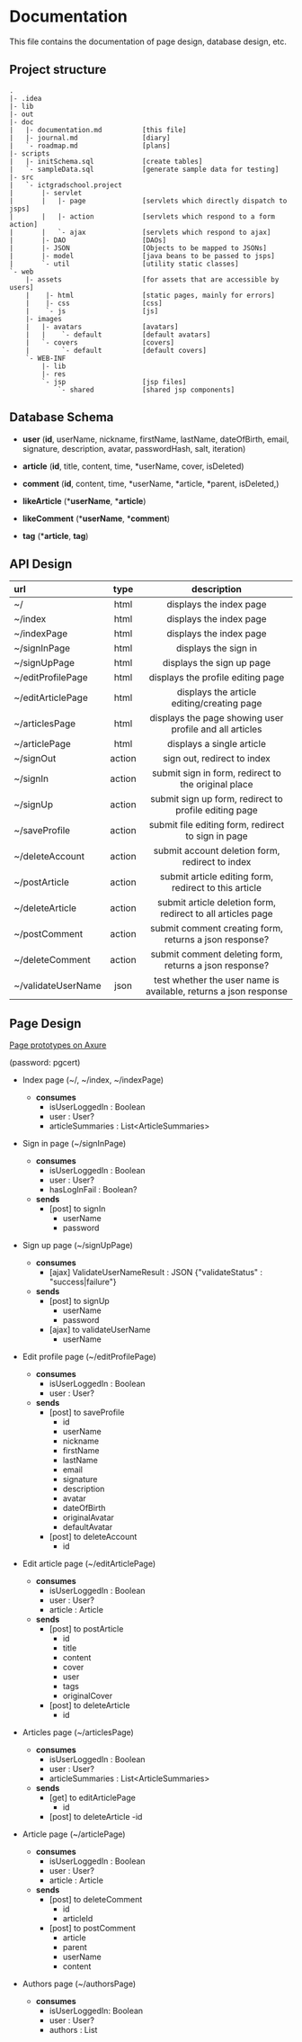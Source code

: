 # Documentation
This file contains the documentation of page design, database design, etc.

## Project structure
```
.
|- .idea
|- lib
|- out
|- doc
|   |- documentation.md          [this file]
|   |- journal.md                [diary]
|   `- roadmap.md                [plans]
|- scripts
|   |- initSchema.sql            [create tables]
|   `- sampleData.sql            [generate sample data for testing]
|- src
|   `- ictgradschool.project
|       |- servlet
|       |   |- page              [servlets which directly dispatch to jsps]
|       |   |- action            [servlets which respond to a form action]
|       |   `- ajax              [servlets which respond to ajax]
|       |- DAO                   [DAOs]
|       |- JSON                  [Objects to be mapped to JSONs]
|       |- model                 [java beans to be passed to jsps]  
|       `- util                  [utility static classes]
`- web
    |- assets                    [for assets that are accessible by users]
    |    |- html                 [static pages, mainly for errors]
    |    |- css                  [css]
    |    `- js                   [js]
    |- images
    |   |- avatars               [avatars]
    |   |    `- default          [default avatars]
    |   `- covers                [covers]
    |        `- default          [default covers]
    `- WEB-INF
        |- lib
        |- res
        `- jsp                   [jsp files]
            `- shared            [shared jsp components]
```

## Database Schema
- **user**
(**id**, userName, nickname, firstName, lastName, dateOfBirth, email, signature, description, avatar, passwordHash, salt, iteration)

- **article**
(**id**, title, content, time, *userName, cover, isDeleted)

- **comment**
(**id**, content, time, *userName, *article, *parent, isDeleted,)

- **likeArticle**
(***userName**, ***article**)

- **likeComment**
(***userName**, ***comment**)

- **tag**
(***article**, **tag**)

## API Design
| url | type | description |
|:---|:---:|:---:|
| ~/ | html | displays the index page |
| ~/index | html | displays the index page |
| ~/indexPage |html| displays the index page |
| ~/signInPage |html| displays the sign in|
| ~/signUpPage|html| displays the sign up page|
| ~/editProfilePage |html| displays the profile editing page |
| ~/editArticlePage |html| displays the article editing/creating page|
| ~/articlesPage |html| displays the page showing user profile and all articles|
| ~/articlePage |html| displays a single article|
| ~/signOut |action| sign out, redirect to index|
| ~/signIn |action| submit sign in form, redirect to the original place|
| ~/signUp |action| submit sign up form, redirect to profile editing page|
| ~/saveProfile |action| submit file editing form, redirect to sign in page|
| ~/deleteAccount |action| submit account deletion form, redirect to index|
| ~/postArticle |action| submit article editing form, redirect to this article|
| ~/deleteArticle |action| submit article deletion form, redirect to all articles page|
| ~/postComment |action| submit comment creating form, returns a json response? |
| ~/deleteComment |action| submit comment deleting form, returns a json response? |
| ~/validateUserName |json| test whether the user name is available, returns a json response |

## Page Design

[Page prototypes on Axure](https://3uzaen.axshare.com/)

(password: pgcert)

- Index page (~/, ~/index, ~/indexPage)
    - **consumes**
        - isUserLoggedIn : Boolean
        - user : User?
        - articleSummaries : List\<ArticleSummaries\>
    
- Sign in page (~/signInPage)
   - **consumes**
       - isUserLoggedIn : Boolean
       - user : User?
       - hasLogInFail : Boolean?
   - **sends**
       - [post] to signIn
           - userName
           - password
           
- Sign up page (~/signUpPage)
   - **consumes**
       - [ajax] ValidateUserNameResult : JSON {"validateStatus" : "success|failure"}
   - **sends**
       - [post] to signUp
           - userName
           - password
       - [ajax] to validateUserName
           - userName
           
- Edit profile page (~/editProfilePage)
    - **consumes**
        - isUserLoggedIn : Boolean
        - user : User?
    - **sends**
        - [post] to saveProfile
            - id
            - userName
            - nickname
            - firstName
            - lastName
            - email
            - signature
            - description
            - avatar
            - dateOfBirth
            - originalAvatar
            - defaultAvatar
        - [post] to deleteAccount
            - id
    
- Edit article page (~/editArticlePage)
    - **consumes**
        - isUserLoggedIn : Boolean
        - user : User?
        - article : Article
    - **sends**
        - [post] to postArticle
            - id
            - title
            - content
            - cover
            - user
            - tags
            - originalCover
        - [post] to deleteArticle
            - id
    
- Articles page (~/articlesPage)
    - **consumes**
        - isUserLoggedIn : Boolean
        - user : User?
        - articleSummaries : List\<ArticleSummaries\>
    - **sends**
        - [get] to editArticlePage
            - id
        - [post] to deleteArticle
            -id
    
- Article page (~/articlePage)
    - **consumes**
        - isUserLoggedIn : Boolean
        - user : User?
        - article : Article
    - **sends**
        - [post] to deleteComment
            - id
            - articleId
        - [post] to postComment
            - article
            - parent
            - userName
            - content

- Authors page (~/authorsPage)
    - **consumes**
        - isUserLoggedIn: Boolean
        - user : User?
        - authors : List<Authors>